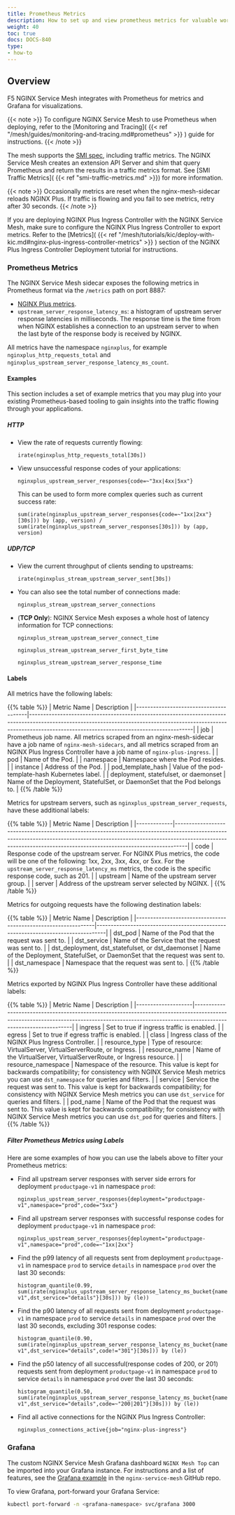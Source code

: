 ```yaml
---
title: Prometheus Metrics
description: How to set up and view prometheus metrics for valuable workload insights
weight: 40
toc: true
docs: DOCS-840
type:
- how-to
---
```


## Overview

F5 NGINX Service Mesh integrates with Prometheus for metrics and Grafana for visualizations.

{{< note >}}
To configure NGINX Service Mesh to use Prometheus when deploying, refer to the [Monitoring and Tracing]( {{< ref "/mesh/guides/monitoring-and-tracing.md#prometheus" >}} ) guide for instructions.
{{< /note >}}

The mesh supports the [SMI spec](https://github.com/servicemeshinterface/smi-spec), including traffic metrics.
The NGINX Service Mesh creates an extension API Server and shim that query Prometheus and return the results in a traffic metrics format. See [SMI Traffic Metrics]( {{< ref "smi-traffic-metrics.md" >}}) for more information.

{{< note >}}
Occasionally metrics are reset when the nginx-mesh-sidecar reloads NGINX Plus. If traffic is flowing and you
fail to see metrics, retry after 30 seconds.
{{< /note >}}

If you are deploying NGINX Plus Ingress Controller with the NGINX Service Mesh, make sure to configure the NGINX Plus Ingress Controller to export metrics.
Refer to the [Metrics]( {{< ref "/mesh/tutorials/kic/deploy-with-kic.md#nginx-plus-ingress-controller-metrics" >}} ) section of the NGINX Plus Ingress Controller Deployment tutorial for instructions.

### Prometheus Metrics

The NGINX Service Mesh sidecar exposes the following metrics in Prometheus format via the `/metrics` path on port 8887:

- [NGINX Plus metrics](https://docs.nginx.com/nginx/admin-guide/dynamic-modules/prometheus-njs/#exported-metrics).
- `upstream_server_response_latency_ms`: a histogram of upstream server response latencies in milliseconds.
The response time is the time from when NGINX establishes a connection to an upstream server to when the last byte of the response body is received by NGINX.

All metrics have the namespace `nginxplus`, for example `nginxplus_http_requests_total` and `nginxplus_upstream_server_response_latency_ms_count`.

#### Examples

This section includes a set of example metrics that you may plug into your existing Prometheus-based tooling to gain insights into the traffic flowing through your applications.

##### HTTP

- View the rate of requests currently flowing:

  ```promQL
  irate(nginxplus_http_requests_total[30s])
  ```

- View unsuccessful response codes of your applications:

  ```promQL
  nginxplus_upstream_server_responses{code=~"3xx|4xx|5xx"}
  ```

  This can be used to form more complex queries such as current success rate:

  ```promQL
  sum(irate(nginxplus_upstream_server_responses{code=~"1xx|2xx"}[30s])) by (app, version) / sum(irate(nginxplus_upstream_server_responses[30s])) by (app, version)
  ```

##### UDP/TCP

- View the current throughput of clients sending to upstreams:

  ```promQL
  irate(nginxplus_stream_upstream_server_sent[30s])
  ```

- You can also see the total number of connections made:

  ```promQL
  nginxplus_stream_upstream_server_connections
  ```

- (**TCP Only**): NGINX Service Mesh exposes a whole host of latency information for TCP connections:

  ```promQL
  nginxplus_stream_upstream_server_connect_time
  ```

  ```promQL
  nginxplus_stream_upstream_server_first_byte_time
  ```

  ```promQL
  nginxplus_stream_upstream_server_response_time
  ```

#### Labels

All metrics have the following labels:

{{% table %}}
| Metric Name                           | Description                                                                                                                                                                                                          |
|---------------------------------------|----------------------------------------------------------------------------------------------------------------------------------------------------------------------------------------------------------------------|
| job                                   | Prometheus job name. All metrics scraped from an nginx-mesh-sidecar have a job name of `nginx-mesh-sidecars`, and all metrics scraped from an NGINX Plus Ingress Controller have a job name of `nginx-plus-ingress`. |
| pod                                   | Name of the Pod.                                                                                                                                                                                                     |
| namespace                             | Namespace where the Pod resides.                                                                                                                                                                                     |
| instance                              | Address of the Pod.                                                                                                                                                                                                  |
| pod_template_hash                     | Value of the pod-template-hash Kubernetes label.                                                                                                                                                                     |
| deployment, statefulset, or daemonset | Name of the Deployment, StatefulSet, or DaemonSet that the Pod belongs to.                                                                                                                                           |
{{% /table %}}

Metrics for upstream servers, such as `nginxplus_upstream_server_requests`, have these additional labels:

{{% table %}}
| Metric Name | Description                                                                                                                                                                                                                                  |
|-------------|----------------------------------------------------------------------------------------------------------------------------------------------------------------------------------------------------------------------------------------------|
| code        | Response code of the upstream server. For NGINX Plus metrics, the code will be one of the following: 1xx, 2xx, 3xx, 4xx, or 5xx. For the `upstream_server_response_latency_ms` metrics, the code is the specific response code, such as 201. |
| upstream    | Name of the upstream server group.                                                                                                                                                                                                           |
| server      | Address of the upstream server selected by NGINX.                                                                                                                                                                                            |
{{% /table %}}

Metrics for outgoing requests have the following destination labels:

{{% table %}}
| Metric Name                                                   | Description                                                                     |
|---------------------------------------------------------------|---------------------------------------------------------------------------------|
| dst_pod                                                       | Name of the Pod that the request was sent to.                                   |
| dst_service                                                   | Name of the Service that the request was sent to.                               |
| dst_deployment, dst_statefulset, or dst_daemonset             | Name of the Deployment, StatefulSet, or DaemonSet that the request was sent to. |
| dst_namespace                                                 | Namespace that the request was sent to.                                         |
{{% /table %}}

Metrics exported by NGINX Plus Ingress Controller have these additional labels:

{{% table %}}
| Metric Name        | Description                                                                                                                                                                                  |
|--------------------|----------------------------------------------------------------------------------------------------------------------------------------------------------------------------------------------|
| ingress            | Set to true if ingress traffic is enabled.                                                                                                                                                   |
| egress             | Set to true if egress traffic is enabled.                                                                                                                                                    |
| class              | Ingress class of the NGINX Plus Ingress Controller.                                                                                                                                          |
| resource_type      | Type of resource: VirtualServer, VirtualServerRoute, or Ingress.                                                                                                                             |
| resource_name      | Name of the VirtualServer, VirtualServerRoute, or Ingress resource.                                                                                                                          |
| resource_namespace | Namespace of the resource. This value is kept for backwards compatibility; for consistency with NGINX Service Mesh metrics you can use `dst_namespace` for queries and filters.              |
| service            | Service the request was sent to. This value is kept for backwards compatibility; for consistency with NGINX Service Mesh metrics you can use `dst_service` for queries and filters.          |
| pod_name           | Name of the Pod that the request was sent to. This value is kept for backwards compatibility; for consistency with NGINX Service Mesh metrics you can use `dst_pod` for queries and filters. |
{{% /table %}}

##### Filter Prometheus Metrics using Labels

Here are some examples of how you can use the labels above to filter your Prometheus metrics:

- Find all upstream server responses with server side errors for deployment `productpage-v1` in namespace `prod`:

    ```promQL
    nginxplus_upstream_server_responses{deployment="productpage-v1",namespace="prod",code="5xx"}
    ```

- Find all upstream server responses with successful response codes for deployment `productpage-v1` in namespace `prod`:

    ```promQL
    nginxplus_upstream_server_responses{deployment="productpage-v1",namespace="prod",code=~"1xx|2xx"}
    ```

- Find the p99 latency of all requests sent from deployment `productpage-v1` in namespace `prod` to service `details` in namespace `prod` over the last 30 seconds:

    ```promQL
    histogram_quantile(0.99, sum(irate(nginxplus_upstream_server_response_latency_ms_bucket{namespace="prod",deployment="productpage-v1",dst_service="details"}[30s])) by (le))
    ```

- Find the p90 latency of all requests sent from deployment `productpage-v1` in namespace `prod` to service `details` in namespace `prod` over the last 30 seconds, excluding 301 response codes:

    ```promQL
    histogram_quantile(0.90, sum(irate(nginxplus_upstream_server_response_latency_ms_bucket{namespace="prod",deployment="productpage-v1",dst_service="details",code!="301"}[30s])) by (le))
    ```

- Find the p50 latency of all successful(response codes of 200, or 201) requests sent from deployment `productpage-v1` in namespace `prod` to service `details` in namespace `prod` over the last 30 seconds:

    ```promQL
    histogram_quantile(0.50, sum(irate(nginxplus_upstream_server_response_latency_ms_bucket{namespace="prod",deployment="productpage-v1",dst_service="details",code=~"200|201"}[30s])) by (le))
    ```

- Find all active connections for the NGINX Plus Ingress Controller:

    ```promQL
    nginxplus_connections_active{job="nginx-plus-ingress"}
    ```

### Grafana

The custom NGINX Service Mesh Grafana dashboard `NGINX Mesh Top` can be imported into your Grafana instance.
For instructions and a list of features, see the [Grafana example](https://github.com/nginxinc/nginx-service-mesh/tree/main/examples/grafana) in the `nginx-service-mesh` GitHub repo.

To view Grafana, port-forward your Grafana Service:

```bash
kubectl port-forward -n <grafana-namespace> svc/grafana 3000
```
